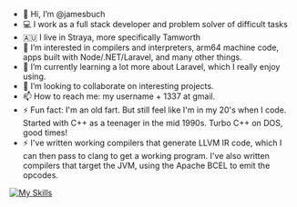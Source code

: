 - 👋 Hi, I’m @jamesbuch
- 💻 I work as a full stack developer and problem solver of difficult tasks
- 🇦🇺 I live in Straya, more specifically Tamworth
- 👀 I’m interested in compilers and interpreters, arm64 machine code, apps built with Node/.NET/Laravel, and many other things.
- 🌱 I’m currently learning a lot more about Laravel, which I really enjoy using.
- 💞️ I’m looking to collaborate on interesting projects.
- 📫 How to reach me: my username + 1337 at gmail.
- ⚡ Fun fact: I'm an old fart. But still feel like I'm in my 20's when I code. Started with C++ as a teenager in the mid 1990s. Turbo C++ on DOS, good times!
- ⚡ I've written working compilers that generate LLVM IR code, which I can then pass to clang to get a working program. I've also written compilers that target the JVM, using the Apache BCEL to emit the opcodes.

[![My Skills](https://skillicons.dev/icons?i=c,cpp,js,nodejs,adonis,php,laravel,py,java,svelte,ts,vue,react,aws,azure,gcp,linux,github,mysql,redis&perline=10)](https://skillicons.dev)

<!---
jamesbuch/jamesbuch is a ✨ special ✨ repository because its `README.md` (this file) appears on your GitHub profile.
You can click the Preview link to take a look at your changes.
--->
